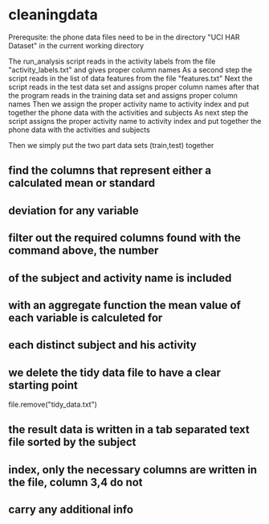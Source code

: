 # cleaningdata

Prerequsite: the phone data files need to be in the directory "UCI HAR Dataset" in the current working directory

The run_analysis script reads in the activity labels from the file "activity_labels.txt" and gives proper column names
As a second step the script reads in the list of data features from the file "features.txt"
Next the script reads in the test data set and assigns proper column names
after that the program reads in the training data set and assigns proper column names
Then we assign the proper activity name to activity index and put together the phone data with the activities and subjects
As next step the script assigns the proper activity name to activity index and put together the phone data with the activities and subjects

Then we simply put the two part data sets (train,test) together


## find the columns that represent either a calculated mean or standard 
## deviation for any variable


## filter out the required columns found with the command above, the number 
## of the subject and activity name is included


## with an aggregate function the mean value of each variable is calculeted for
## each distinct subject and his activity


## we delete the tidy data file to have a clear starting point
file.remove("tidy_data.txt")

## the result data is written in a tab separated text file sorted by the subject
## index, only the necessary columns are written in the file, column 3,4 do not
## carry any additional info

